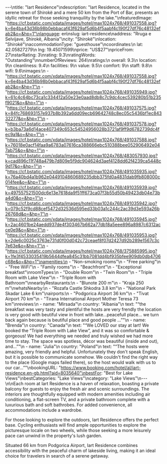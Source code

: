 ---\ntitle: "Iart Residence"\ndescription: "Iart Residence, located in the serene town of Shirokë and a mere 50 km from the Port of Bar, presents an idyllic retreat for those seeking tranquility by the lake."\nfeaturedImage: "https://cf.bstatic.com/xdata/images/hotel/max1024x768/491037558.jpg?k=6e4ba43d36b98b0ebbacaf43f629af5d6b4f5aabf4c190f27df76c48132efab2&o=&hp=1"\nlanguage: en\nslug: iart-residence\naddress: "Rruga e Selvijave, Shirokë, Albania"\ncity: "Shirokë"\nlocation: "Shirokë"\naccommodationType: "guesthouse"\ncoordinates:\n  lat: 42.05827279\n  lng: 19.45071599\nprice: "US$27"\npriceFrom: 27\nstarRating: 3\nrating: 9.3\nratingWords: "Outstanding"\nnumberOfReviews: 264\nratings:\n  overall: 9.3\n  location: 9\n  cleanliness: 9.4\n  facilities: 9\n  value: 9.5\n  comfort: 9\n  staff: 9.8\n  wifi: 9.6\nimages:\n  - "https://cf.bstatic.com/xdata/images/hotel/max1024x768/491037558.jpg?k=6e4ba43d36b98b0ebbacaf43f629af5d6b4f5aabf4c190f27df76c48132efab2&o=&hp=1"\n  - "https://cf.bstatic.com/xdata/images/hotel/max1024x768/491035949.jpg?k=61c4c64bc73ca1c334412a50e23e0aad8db8c7c9dc4cec539280b51b235f9021&o=&hp=1"\n  - "https://cf.bstatic.com/xdata/images/hotel/max1024x768/491037575.jpg?k=84fc768693157e937b8b392a6dd09ecb69642748c8ec05c5436bf1ec84332277&o=&hp=1"\n  - "https://cf.bstatic.com/xdata/images/hotel/max1024x768/491037578.jpg?k=b3ba73a6d14ace407349c653c54524956028b3721af9ff9d6782739dc4fec9a1&o=&hp=1"\n  - "https://cf.bstatic.com/xdata/images/hotel/max1024x768/491037588.jpg?k=76018e0acf14faa9a6783a07616ca388666ebc510388bee052906492e047ab75&o=&hp=1"\n  - "https://cf.bstatic.com/xdata/images/hotel/max1024x768/483057930.jpg?k=cad896c11f748a479b7d809e5f9dc904624d3aef4128dd62f4239ca5448c9d17&o=&hp=1"\n  - "https://cf.bstatic.com/xdata/images/hotel/max1024x768/491035935.jpg?k=76a40bd4a1b962e0449104860689235dbb375fd0a4831dab9fb808000c014fee&o=&hp=1"\n  - "https://cf.bstatic.com/xdata/images/hotel/max1024x768/491035939.jpg?k=497557521500dc6e13e7618da9f51ff673ca07f3b55d50b49423db04e73ba4d0&o=&hp=1"\n  - "https://cf.bstatic.com/xdata/images/hotel/max1024x768/491035942.jpg?k=079c52f9cd88cef5472d32536d595ed33b03a1c244c2ac39d3e593a26b26768d&o=&hp=1"\n  - "https://cf.bstatic.com/xdata/images/hotel/max1024x768/491035945.jpg?k=2ac4601be24aedd937de4f303467b662a77db18a5eee896a8987c6312acce0e9&o=&hp=1"\n  - "https://cf.bstatic.com/xdata/images/hotel/max1024x768/491035953.jpg?k=2de6c0025c3763e731d0f00d042c72ceaef8f07d2427d92b289e1567c3c7e63e&o=&hp=1"\n  - "https://cf.bstatic.com/xdata/images/hotel/max1024x768/375885995.jpg?k=1fe3f4533035419b5644dfea845c31bb7081dd4bf935bfee909db0db4706c68e&o=&hp=1"\namenities:\n  - "Non-smoking rooms"\n  - "Free parking"\n  - "Free WiFi"\n  - "Family rooms"\n  - "Beachfront"\n  - "Exceptional breakfast"\nroomTypes:\n  - "Double Room"\n  - "Twin Room"\n  - "Triple Room with Lake View"\n  - "Triple Room with Bathroom"\nnearbyRestaurants:\n  - "Blunote 200 m"\n  - "Kraja 250 m"\nwhatsNearby:\n  - "Rozafa Castle Shkodra 3.8 km"\n  - "National Park Skadar Lake 6 km"\nairports:\n  - "Podgorica Airport 36 km"\n  - "Tivat Airport 70 km"\n  - "Tirana International Airport Mother Teresa 73 km"\nreviews:\n  - name: "Mirsada"\n    country: "Albania"\n    text: "“the breakfast was very tasty and plentiful the hosts are very frendly the location is very good with beutiful view in front with lake...peacefull place... we turn back again because is beutiful place and good people ...”"\n  - name: "Brenda"\n    country: "Canada"\n    text: "“We LOVED our stay at Iart! We booked the “Triple Room with Lake View”, and it was so comfortable & gorgeous! We had everything we needed and truly wished we had more time to stay. The space was spotless, décor was beautiful (inside and out), and...”"\n  - name: "Julia"\n    country: "Poland"\n    text: "“The hosts were amazing, very friendly and helpful. Unfortunately they don't speak English, but it is possible to communicate somehow. We couldn't find the right way to the place (Google maps failed there), so the host would walk with us to our car...”"\nbookingURL: "https://www.booking.com/hotel/al/iart-residence.en-gb.html?aid=8035640"\nbestFor: "Best for Lake Views"\nbestCategories: "Lake Views"\ncategory: "Lake Views"\n---\n\nEach room at Iart Residence is a haven of relaxation, boasting a private balcony for guests to enjoy the fresh air and scenic surroundings. The interiors are thoughtfully equipped with modern amenities including air conditioning, a flat-screen TV, and a private bathroom complete with a luxurious bath and soft bathrobes. For added convenience, all accommodations include a wardrobe.

For those looking to explore the outdoors, Iart Residence offers the perfect base. Cycling enthusiasts will find ample opportunities to explore the picturesque locale on two wheels, while those seeking a more leisurely pace can unwind in the property's lush garden.

Situated 66 km from Podgorica Airport, Iart Residence combines accessibility with the peaceful charm of lakeside living, making it an ideal choice for travelers in search of a serene getaway.